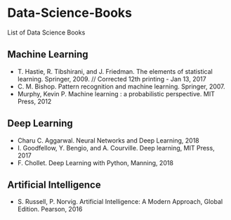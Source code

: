 # Data-Science-Books
List of Data Science Books

## Machine Learning
 
- T. Hastie, R. Tibshirani, and J. Friedman. The elements of statistical learning. Springer, 2009. // Corrected 12th printing - Jan 13, 2017
- C. M. Bishop. Pattern recognition and machine learning. Springer, 2007.
- Murphy, Kevin P. Machine learning : a probabilistic perspective.  MIT Press, 2012

## Deep Learning
 
- Charu C. Aggarwal. Neural Networks and Deep Learning, 2018
- I. Goodfellow, Y. Bengio, and A. Courville. Deep learning, MIT Press, 2017
- F. Chollet. Deep Learning with Python, Manning, 2018 

## Artificial Intelligence

- S. Russell, P. Norvig. Artificial Intelligence: A Modern Approach, Global Edition. Pearson, 2016
